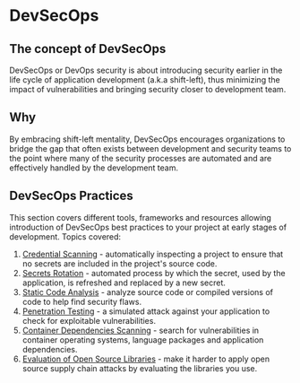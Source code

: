 # DevSecOps

## The concept of DevSecOps

DevSecOps or DevOps security is about introducing security earlier in the life cycle of application development (a.k.a shift-left), thus minimizing the impact of vulnerabilities and bringing security closer to development team.

## Why

By embracing shift-left mentality, DevSecOps encourages organizations to bridge the gap that often exists between development and security teams to the point where many of the security processes are automated and are effectively handled by the development team.

## DevSecOps Practices

This section covers different tools, frameworks and resources allowing introduction of DevSecOps best practices to your project at early stages of development.
Topics covered:

1. [Credential Scanning](./secrets-management/credential_scanning.md) - automatically inspecting a project to ensure that no secrets are included in the project's source code.
1. [Secrets Rotation](./secrets-management/secrets_rotation.md) - automated process by which the secret, used by the application, is refreshed and replaced by a new secret.
1. [Static Code Analysis](./secrets-management/static-code-analysis.md) - analyze source code or compiled versions of code to help find security flaws.
1. [Penetration Testing](./penetration-testing.md) - a simulated attack against your application to check for exploitable vulnerabilities.
1. [Container Dependencies Scanning](./dependency-and-container-scanning.md) - search for vulnerabilities in container operating systems, language packages and application dependencies.
1. [Evaluation of Open Source Libraries](./evaluate-open-source-software.md) - make it harder to apply open source supply chain attacks by evaluating the libraries you use.
